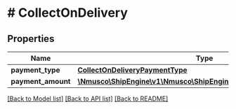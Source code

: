 # # CollectOnDelivery

## Properties

Name | Type | Description | Notes
------------ | ------------- | ------------- | -------------
**payment_type** | [**CollectOnDeliveryPaymentType**](CollectOnDeliveryPaymentType.md) |  | [optional] 
**payment_amount** | [**\Nmusco\ShipEngine\v1\Nmusco\ShipEngine\v1\Models\PaymentAmount**](PaymentAmount.md) |  | [optional] 

[[Back to Model list]](../../README.md#documentation-for-models) [[Back to API list]](../../README.md#documentation-for-api-endpoints) [[Back to README]](../../README.md)


